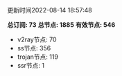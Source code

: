 更新时间2022-08-14 18:57:48

**总订阅: 73**
**总节点: 1885**
**有效节点: 546**
- v2ray节点: 70
- ss节点: 356
- trojan节点: 119
- ssr节点: 1
